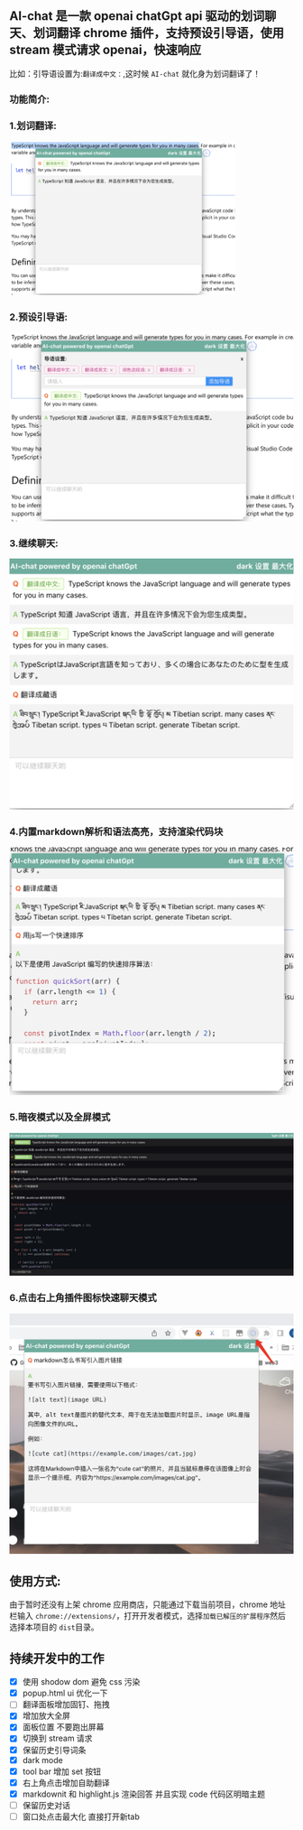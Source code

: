 ## AI-chat 是一款 openai chatGpt api 驱动的划词聊天、划词翻译 chrome 插件，支持预设引导语，使用 stream 模式请求 openai，快速响应

比如：引导语设置为:`翻译成中文：`,这时候 `AI-chat` 就化身为划词翻译了！

### 功能简介:

### 1.划词翻译:

<img src="/docAssets/1.png" alt="示例图片" width="400">

### 2.预设引导语:

![示例图片](/docAssets/2.png)

### 3.继续聊天:

![示例图片](/docAssets/3.png)  

### 4.内置markdown解析和语法高亮，支持渲染代码块

![示例图片](/docAssets/4.png) 

### 5.暗夜模式以及全屏模式  

![示例图片](/docAssets/5.png) 

### 6.点击右上角插件图标快速聊天模式  

![示例图片](/docAssets/6.png) 

## 使用方式:

由于暂时还没有上架 chrome 应用商店，只能通过下载当前项目，chrome 地址栏输入 `chrome://extensions/`，打开开发者模式，选择`加载已解压的扩展程序`然后选择本项目的 `dist`目录。

## 持续开发中的工作  

- [x] 使用 shodow dom 避免 css 污染
- [x] popup.html ui 优化一下  
- [ ] 翻译面板增加固钉、拖拽  
- [x] 增加放大全屏  
- [x] 面板位置 不要跑出屏幕  
- [x] 切换到 stream 请求  
- [x] 保留历史引导词条    
- [x] dark mode
- [x] tool bar 增加 set 按钮 
- [x] 右上角点击增加自助翻译  
- [x] markdownit 和 highlight.js 渲染回答  并且实现 code 代码区明暗主题  
- [ ] 保留历史对话  
- [ ] 窗口处点击最大化 直接打开新tab  